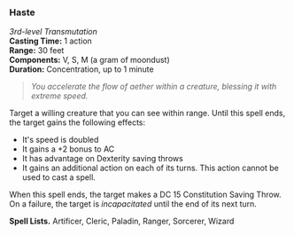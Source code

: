 ### Haste
*3rd-level Transmutation*  
**Casting Time:** 1 action  
**Range:** 30 feet  
**Components:** V, S, M (a gram of moondust)  
**Duration:** Concentration, up to 1 minute  

> *You accelerate the flow of aether within a creature, blessing it with extreme speed.*

Target a willing creature that you can see within range. Until this spell ends, the target gains the following effects:

* It's speed is doubled
* It gains a +2 bonus to AC
* It has advantage on Dexterity saving throws
* It gains an additional action on each of its turns. This action cannot be used to cast a spell.

When this spell ends, the target makes a DC 15 Constitution Saving Throw. On a failure, the target is *incapacitated* until the end of its next turn.

**Spell Lists.** Artificer, Cleric, Paladin, Ranger, Sorcerer, Wizard